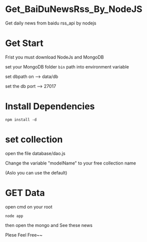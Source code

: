 # Get_BaiDuNewsRss_By_NodeJS
Get daily news from baidu rss_api by nodejs

# Get Start

Frist you must download NodeJs and MongoDB

set your MongoDB folder `bin` path into environment variable

set dbpath on --> data/db

set the db port --> 27017


# Install Dependencies

```
npm install -d 
```

# set collection

open the file database/dao.js

Change the variable "modelName" to your free collection name

(Aslo you can use the default)

# GET Data

open cmd on your root

```
node app
```

then open the mongo and See these news

Plese Feel Free~~  